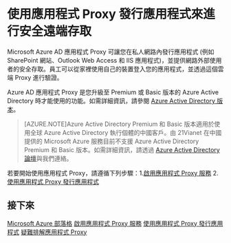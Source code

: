 <properties 
	pageTitle="使用應用程式 Proxy 發行應用程式來進行安全遠端存取" 
	description="本主題說明在私人網路內發行應用程式 (例如 SharePoint 網站、Outlook Web Access 和 IIS 應用程式)，並提供網路外部使用者的安全存取。" 
	services="active-directory" 
	documentationCenter="" 
	authors="Justinha" 
	manager="TerryLan" 
	editor="LisaToft"/>

<tags 
	ms.service="active-directory" 
	ms.workload="infrastructure-services" 
	ms.tgt_pltfrm="na" 
	ms.devlang="na" 
	ms.topic="article" 
	ms.date="05/04/2015" 
	ms.author="Justinha"/>


# 使用應用程式 Proxy 發行應用程式來進行安全遠端存取

Microsoft Azure AD 應用程式 Proxy 可讓您在私人網路內發行應用程式 (例如 SharePoint 網站、Outlook Web Access 和 IIS 應用程式)，並提供網路外部使用者的安全存取。員工可以從家裡使用自己的裝置登入您的應用程式，並透過這個雲端 Proxy 進行驗證。

Azure AD 應用程式 Proxy 是您升級至 Premium 或 Basic 版本的 Azure Active Directory 時才能使用的功能。如需詳細資訊，請參閱 [Azure Active Directory 版本](active-directory-editions)。

> [AZURE.NOTE]Azure Active Directory Premium 和 Basic 版本適用於使用全球 Azure Active Directory 執行個體的中國客戶。由 21Vianet 在中國提供的 Microsoft Azure 服務目前不支援 Azure Active Directory Premium 和 Basic 版本。如需詳細資訊，請透過 [Azure Active Directory 論壇](http://feedback.azure.com/forums/169401-azure-active-directory)與我們連絡。

若要開始使用應用程式 Proxy，請遵循下列步驟：1.[啟用應用程式 Proxy 服務](https://msdn.microsoft.com/library/azure/dn768214.aspx) 2.[使用應用程式 Proxy 發行應用程式](https://msdn.microsoft.com/library/azure/dn768220.aspx)

## 接下來

[Microsoft Azure 部落格](http://azure.microsoft.com/blog/) [啟用應用程式 Proxy 服務](https://msdn.microsoft.com/library/azure/dn768214.aspx) [使用應用程式 Proxy 發行應用程式](https://msdn.microsoft.com/library/azure/dn768220.aspx) [疑難排解應用程式 Proxy](https://msdn.microsoft.com/library/azure/dn768218.aspx)
 

<!---HONumber=62-->